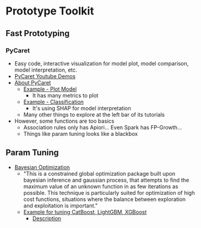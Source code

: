 # Prototype Toolkit

## Fast Prototyping
### PyCaret
* Easy code, interactive visualization for model plot, model comparison, model interpretation, etc.
* [PyCaret Youtube Demos][1]
* [About PyCaret][5]
  * [Example - Plot Model][6]
    * It has many metrics to plot
  * [Example - Classification][7]
    * It's using SHAP for model interpretation
  * Many other things to explore at the left bar of its tutorials
* However, some functions are too basics
  * Association rules only has Apiori... Even Spark has FP-Growth...
  * Things like param tuning looks like a blackbox

## Param Tuning
* [Bayesian Optimization][2]
  * "This is a constrained global optimization package built upon bayesian inference and gaussian process, that attempts to find the maximum value of an unknown function in as few iterations as possible. This technique is particularly suited for optimization of high cost functions, situations where the balance between exploration and exploitation is important."
  * [Example for tuning CatBoost, LightGBM, XGBoost][3]
    * [Description][4]


[1]:https://www.youtube.com/channel/UCxA1YTYJ9BEeo50lxyI_B3g
[2]:https://github.com/fmfn/BayesianOptimization
[3]:https://github.com/dc-aichara/DS-ML-Public/blob/master/Medium_Files/hyp_tune.ipynb
[4]:https://medium.com/analytics-vidhya/hyperparameters-optimization-for-lightgbm-catboost-and-xgboost-regressors-using-bayesian-6e7c495947a9
[5]:https://github.com/pycaret/pycaret
[6]: https://pycaret.org/plot-model/
[7]:https://www.analyticsvidhya.com/blog/2020/05/pycaret-machine-learning-model-seconds/?utm_source=feedburner&utm_medium=email&utm_campaign=Feed%3A+AnalyticsVidhya+%28Analytics+Vidhya%29

